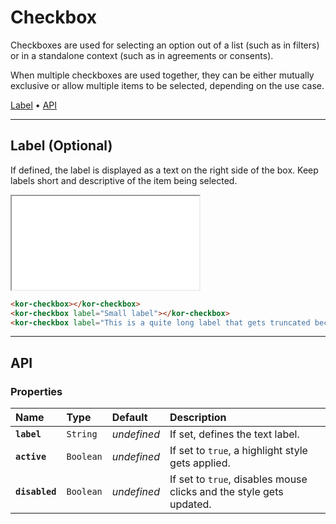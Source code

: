 # Checkbox

Checkboxes are used for selecting an option out of a list (such as in filters) or in a standalone context (such as in agreements or consents).

When multiple checkboxes are used together, they can be either mutually exclusive or allow multiple items to be selected, depending on the use case.

[Label](components/checkbox#label-(optional)) • [API](components/checkbox#api)

---

## Label (Optional)

If defined, the label is displayed as a text on the right side of the box. Keep labels short and descriptive of the item being selected.

<iframe src="./assets/docs/components/checkbox/label.html"></iframe>

```html
<kor-checkbox></kor-checkbox>
<kor-checkbox label="Small label"></kor-checkbox>
<kor-checkbox label="This is a quite long label that gets truncated because of its length"></kor-checkbox>
```

---

## API

### Properties

| Name | Type | Default | Description |
| :-- | :-- | :-- | :-- |
| **`label`** | `String` | _undefined_ | If set, defines the text label. |
| **`active`** | `Boolean` | _undefined_ | If set to `true`, a highlight style gets applied. |
| **`disabled`** | `Boolean` | _undefined_ | If set to `true`, disables mouse clicks and the style gets updated. |